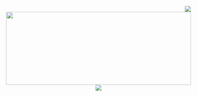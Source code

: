 <img align="right" src="https://visitor-badge.laobi.icu/badge?page_id=saicastic.saicastic" />

<div style="width:100%" height="200px">
  <img src="assets/spglitchbanner.gif" width="100%" height="200px" >
</div>

<div align="center">
    <img src="https://skillicons.dev/icons?i=docker" />
</div>
